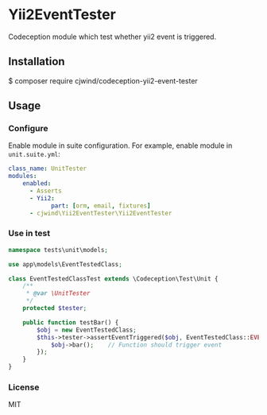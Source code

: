 # Yii2EventTester

Codeception module which test whether yii2 event is triggered.

## Installation

$ composer require cjwind/codeception-yii2-event-tester

## Usage

### Configure

Enable module in suite configuration. For example, enable module in `unit.suite.yml`:

```yml
class_name: UnitTester
modules:
    enabled:
      - Asserts
      - Yii2:
            part: [orm, email, fixtures]
      - cjwind\Yii2EventTester\Yii2EventTester
```

### Use in test

```php
namespace tests\unit\models;

use app\models\EventTestedClass;

class EventTestedClassTest extends \Codeception\Test\Unit {
    /**
     * @var \UnitTester
     */
    protected $tester;

    public function testBar() {
        $obj = new EventTestedClass;
        $this->tester->assertEventTriggered($obj, EventTestedClass::EVENT_FOO, function() use ($obj) {
            $obj->bar();    // Function should trigger event
        });
    }
}
```

### License

MIT